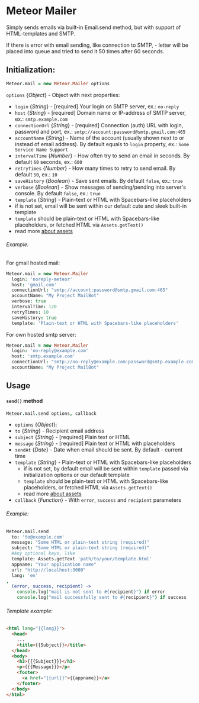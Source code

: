 Meteor Mailer
=============
Simply sends emails via built-in Email.send method, but with support of HTML-templates and SMTP.

If there is error with email sending, like connection to SMTP, - letter will be placed into queue and tried to send it 50 times after 60 seconds.

## Initialization:
```coffeescript
Meteor.mail = new Meteor.Mailer options
```

`options` {*Object*} - Object with next properties:
 - `login` {*String*} - [required] Your login on SMTP server, ex.: `no-reply`
 - `host` {*String*} - [required] Domain name or IP-address of SMTP server, ex.: `smtp.example.com`
 - `connectionUrl` {*String*} - [required] Connection (auth) URL with login, password and port, ex.: `smtp://account:password@smtp.gmail.com:465`
 - `accountName` {*String*} - Name of the account (usually shown next to or instead of email address). By default equals to `login` property, ex.: `Some Service Name Support`
 - `intervalTime` {*Number*} - How often try to send an email in seconds. By default `60` seconds, ex.: `600`
 - `retryTimes` {*Number*} - How many times to retry to send email. By default `50`, ex.: `10`
 - `saveHistory` {*Boolean*} - Save sent emails. By default `false`, ex.: `true`
 - `verbose` {*Boolean*} - Show messages of sending/pending into server's console. By default `false`, ex.: `true`
 - `template` {*String*} - Plain-text or HTML with Spacebars-like placeholders
  - if is not set, email will be sent within our default cute and sleek built-in template
  - `template` should be plain-text or HTML with Spacebars-like placeholders, or fetched HTML via `Assets.getText()`
  - read more [about assets](http://docs.meteor.com/#/full/assets_getText)

###### Example:
For gmail hosted mail:
```coffeescript
Meteor.mail = new Meteor.Mailer
  login: 'noreply-meteor'
  host: 'gmail.com'
  connectionUrl: "smtp://account:password@smtp.gmail.com:465"
  accountName: "My Project MailBot"
  verbose: true
  intervalTime: 120
  retryTimes: 10
  saveHistory: true
  template: 'Plain-text or HTML with Spacebars-like placeholders'
```

For own hosted smtp server:
```coffeescript
Meteor.mail = new Meteor.Mailer
  login: 'no-reply@example.com'
  host: 'smtp.example.com'
  connectionUrl: "smtp://no-reply@example.com:password@smtp.example.com:587"
  accountName: "My Project MailBot"
```

## Usage
#### `send()` method
```coffee
Meteor.mail.send options, callback
```
 - `options` {*Object*}:
  - `to` {*String*} - Recipient email address
  - `subject` {*String*} - [required] Plain text or HTML
  - `message` {*String*} - [required] Plain text or HTML with placeholders
  - `sendAt` {*Date*} - Date when email should be sent. By default - current time
  - `template` {*String*} - Plain-text or HTML with Spacebars-like placeholders
    - if is not set, by default email will be sent within `template` passed via initialization options or our default template
    - `template` should be plain-text or HTML with Spacebars-like placeholders, or fetched HTML via `Assets.getText()`
    - read more [about assets](http://docs.meteor.com/#/full/assets_getText)
 - `callback` {*Function*} - With `error`, `success` and `recipient` parameters

###### Example:
```coffeescript
Meteor.mail.send 
  to: 'to@example.com'
  message: "Some HTML or plain-text string (required)"
  subject: "Some HTML or plain-text string (required)"
  #Any optional keys, like
  template: Assets.getText 'path/to/your/template.html'
  appname: "Your application name"
  url: "http://localhost:3000"
  lang: 'en'
,
  (error, success, recipient) ->
    console.log("mail is not sent to #{recipient}") if error
    console.log("mail successfully sent to #{recipient}") if success
```

###### Template example:
```html
<html lang="{{lang}}">
  <head>
    ...
    <title>{{Subject}}</title>
  </head>
  <body>
    <h3>{{{Subject}}}</h3>
    <p>{{{Message}}}</p>
    <footer>
      <a href="{{url}}">{{appname}}</a>
    </footer>
  </body>
</html>
```
